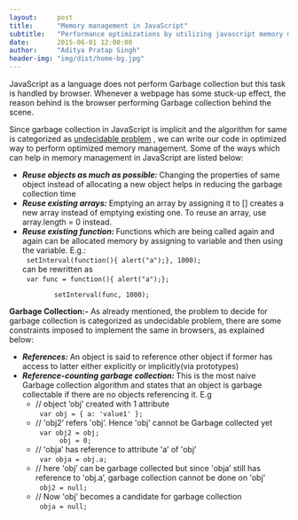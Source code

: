 ```yaml
---
layout:     post
title:      "Memory management in JavaScript"
subtitle:   "Performance optimizations by utilizing javascript memory management details"
date:       2015-06-01 12:00:00
author:     "Aditya Pratap Singh"
header-img: "img/dist/home-bg.jpg"
---
```


<p>JavaScript as a language does not perform Garbage collection but this task is handled by browser. Whenever a webpage has some stuck-up effect, the reason behind is the browser performing Garbage collection behind the scene. </p>

<p>Since garbage collection in JavaScript is implicit and the algorithm for same is categorized as <a href="http://en.wikipedia.org/wiki/Decidability_%28logic%29" target="_blank">undecidable problem</a> , we can write our code in optimized way to perform optimized memory management. Some of the ways which can help in memory management in JavaScript are listed below:</p>

<ul>

  <li><b><i>Reuse objects as much as possible: </i></b> Changing the properties of same object instead of allocating a new object helps in reducing the garbage collection time </li>

  <li><b><i>Reuse existing arrays: </i></b> Emptying an array by assigning it to [] creates a new array instead of emptying existing one. To reuse an array, use array.length = 0 instead. </li>

  <li><b><i>Reuse existing function: </i></b> Functions which are being called again and again can be allocated memory by assigning to variable and then using the variable. E.g.: 
		<br/>
    <code> setInterval(function(){ alert("a");}, 1000); </code> <br/>
    can be rewritten as <br/>
    <code> var func = function(){ alert("a");};</br>
        setInterval(func, 1000);</code>
  </li>
</ul>

<p><strong> Garbage Collection:-</strong> As already mentioned, the problem to decide for garbage collection is categorized as undecidable problem, there are some constraints imposed to implement the same in browsers, as explained below:</p>

<ul>

  <li><b><i>References: </i></b> An object is said to reference other object if former has access to latter either explicitly or implicitly(via prototypes) </li>

  <li><b><i>Reference-counting garbage collection: </i></b> This is the most naive Garbage collection algorithm and states that an object is garbage collectable if there are no objects referencing it. E.g 
    <ul>
      <li>
	<comment>// object ‘obj’ created with 1 attribute</comment><br/>
	<code> var obj = { a: 'value1' }; </code>
      </li>
      <li>
	<comment>// 'obj2’ refers 'obj’. Hence 'obj’ cannot be Garbage collected yet</comment><br/>
	<code> var obj2 = obj;
	  obj = 0; </code>
      </li>
      <li>
	<comment>// 'obja’ has reference to attribute 'a’ of 'obj’</comment><br/>
	<code> var obja = obj.a; </code>
      </li>
      <li>
	<comment>// here 'obj’ can be garbage collected but since 'obja’ still has reference to 'obj.a’, garbage collection cannot be done on 'obj' </comment><br/>
	<code> obj2 = null; </code>
      </li>
      <li>
	<comment>// Now 'obj’ becomes a candidate for garbage collection</comment><br/>
	<code> obja = null; </code>
      </li>
    </ul>
  </li>
</ul>